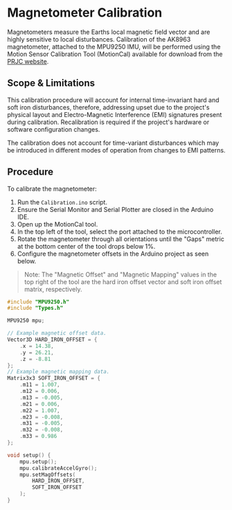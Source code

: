 # Magnetometer Calibration

Magnetometers measure the Earths local magnetic field vector and are highly sensitive to local disturbances. Calibration of the AK8963 magnetometer, attached to the MPU9250 IMU, will be performed using the Motion Sensor Calibration Tool (MotionCal) available for download from the [PRJC website](https://www.pjrc.com/store/prop_shield.html).

## Scope & Limitations

This calibration procedure will account for internal time-invariant hard and soft iron disturbances, therefore, addressing upset due to the project's physical layout and Electro-Magnetic Interference (EMI) signatures present during calibration. Recalibration is required if the project's hardware or software configuration changes.

The calibration does not account for time-variant disturbances which may be introduced in different modes of operation from changes to EMI patterns.

## Procedure

To calibrate the magnetometer:
1. Run the `Calibration.ino` script.
1. Ensure the Serial Monitor and Serial Plotter are closed in the Arduino IDE.
1. Open up the MotionCal tool.
1. In the top left of the tool, select the port attached to the microcontroller.
1. Rotate the magnetometer through all orientations until the "Gaps" metric at the bottom center of the tool drops below 1%.
1. Configure the magnetometer offsets in the Arduino project as seen below.

> Note: The "Magnetic Offset" and "Magnetic Mapping" values in the top right of the tool are the hard iron offset vector and soft iron offset matrix, respectively.

```cpp
#include "MPU9250.h"
#include "Types.h"

MPU9250 mpu;

// Example magnetic offset data.
Vector3D HARD_IRON_OFFSET = {
    .x = 14.38,
    .y = 26.21,
    .z = -8.81
};
// Example magnetic mapping data.
Matrix3x3 SOFT_IRON_OFFSET = {
    .m11 = 1.007,
    .m12 = 0.006,
    .m13 = -0.005,
    .m21 = 0.006,
    .m22 = 1.007,
    .m23 = -0.008,
    .m31 = -0.005,
    .m32 = -0.008,
    .m33 = 0.986
};

void setup() {
    mpu.setup();
    mpu.calibrateAccelGyro();
    mpu.setMagOffsets(
        HARD_IRON_OFFSET,
        SOFT_IRON_OFFSET
    );
}
```
